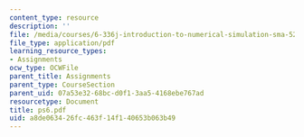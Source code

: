 ```yaml
---
content_type: resource
description: ''
file: /media/courses/6-336j-introduction-to-numerical-simulation-sma-5211-fall-2003/a8de063426fc463f14f140653b063b49_ps6.pdf
file_type: application/pdf
learning_resource_types:
- Assignments
ocw_type: OCWFile
parent_title: Assignments
parent_type: CourseSection
parent_uid: 07a53e32-68bc-d0f1-3aa5-4168ebe767ad
resourcetype: Document
title: ps6.pdf
uid: a8de0634-26fc-463f-14f1-40653b063b49
---
```

